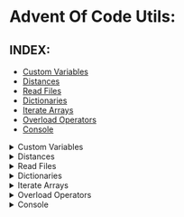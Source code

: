 # Advent Of Code Utils:

## INDEX:
* [Custom Variables](#Custom-Variables)
* [Distances](#Distances)
* [Read Files](#Read-Files)
* [Dictionaries](#Dictionaries)
* [Iterate Arrays](#Iterate-Arrays)
* [Overload Operators](#Overload-Operators)
* [Console](#Console)

<details>
	<summary>Custom Variables</summary>

	## Custom Variables
	* **Vector 2**
	```C++
	// iPair ==> Integer Pair
	typedef pair<int, int> iPair;
	```
</details>
<details>
	<summary>Distances</summary>

## Distances

* **Euclidian:** with Pairs
```C++
// Euclidian Distance with Pairs
int Distance(std::pair<int, int> _pos1, std::pair<int, int> _pos2) {
	return sqrt(
		((_pos1.first - _pos2.first) * (_pos1.first - _pos2.first)) +
		((_pos1.second - _pos2.second) * (_pos1.second - _pos2.second))
	);
}
```
* **Manhattan:**
```C++
	// Manhattan Distance
	int Distance(int _x1, int _y1, int _x2, int _y2) {
		return abs(_x1 - _x2) + abs(_y1 - _y2);
	}
```
* **Manhattan:** with Pairs
```C++
	// Manhattan Distance with Pairs
	int Distance(std::pair<int, int> _pos1, std::pair<int, int> _pos2) {
		return abs(_pos1.first - _pos2.first) + abs(_pos1.second - _pos2.second);
	}
```

* **Create Vector from 2 Points:**
```C++
	// Vector from A to B = B - A
	std::pair<int, int> Vector(std::pair<int, int> A, std::pair<int, int> B) {
		return std::make_pair(B.first - A.first, B.second - A.second);
	}
```
* **Create Normalized Vector from 2 Points:**
```C++
// Vector from A to B = B - A normalized
std::pair <int, int> NormalizedVector(std::pair <int, int> A, std::pair <int, int> B) {
	auto vec = std::make_pair((B.first - A.first), (B.second - A.second));
	int l = sqrt(vec.first * vec.first + vec.second * vec.second);
	return { vec.first / l, vec.second / l };
}
```
</details>
<details>
	<summary>Read Files</summary>

## Read Files
* **Read File:** Single Line at a time
```C++
#include <fstream>		// File sys
#include <string>		// std::string

/// <summary>
/// Given FileName where input is, reads each line from the file.
/// </summary>
/// <param name="_file">FileName</param>
void ReadFile(std::string _file) {
	std::ifstream mFile;
	std::string mString;
	mFile.open(_file);

	while (true)
	{
		getline(mFile, mString);

		if (mFile.eof()) { break; }
	}

	mFile.close();
}
```

* **Split string:** With Splitted Strings
```C++
void ReadFile(std::string _file) {
	std::ifstream mFile;
	std::string mString;
// ===========================================================
	std::vector<std::string> mSplitedStrings;
	std::string tStr;
// ===========================================================
	mFile.open(_file);

	while (true)
	{
		getline(mFile, mString);
// ===========================================================
		while (getline(stream, tStr, ' '))
		{ mSplitedStrings.push_back(tStr); }
// ===========================================================
		if (mFile.eof()) { break; }
	}
	mFile.close();
}


```
</details>
<details>
	<summary>Dictionaries</summary>

## Dictionaries

```C++
std::map<char, std::pair<int, int>> mDirections = {
		{'R', { 1,  0}},
		{'L', {-1,  0}},
		{'U', { 0, -1}},
		{'D', { 0,  1}},
};

// mDirections['R'] => returns {1, 0} as std::pair
```
</details>
<details>
	<summary>Iterate Arrays</summary>

## Iterate Arrays

* **Create 1D Index from 2D Array (X, Y):**
```C++
int Index(int _x, int _xLength, int _y)
{
	return (_x * _xLength) + _y;
}
```

* **Create 2D Index from 1D (X, xLenght):**
```C++
std::pair < int, int> Index_1Dto2D(int i, int _xLenght) {
	return { i / _xLenght , i%_xLenght};
}
```

* **Splits the inputed String into diferent strings:**
```C++
/// <summary>
/// Given a Delimiter, Splits the inputed String into diferent strings
/// </summary>
/// <param name="s">Input String</param>
/// <param name="delimiter">Delimiter</param>
/// <returns>Vector of Strings</returns>
std::vector<std::string> Split(const std::string& s, char delimiter)
{
	std::vector<std::string> tokens;
	std::string token;
	std::istringstream tokenStream(s);
	while (std::getline(tokenStream, token, delimiter))
	{
		tokens.push_back(token);
	}
	return tokens;
}
```
* **Splits the inputed String into diferent types:**
```C++
std::pair<char, int> Split(const std::string& s, char delimiter)
{
	std::vector<std::string> tokens;
	std::string token;
	std::istringstream tokenStream(s);
	while (std::getline(tokenStream, token, delimiter))
	{
		tokens.push_back(token);
	}
	// Update the Types
	return { tokens[0][0], std::stoi(tokens[1]) };
}
```
</details>
<details>
	<summary>Overload Operators</summary>

## Overload Operators

* **Pair<int, int> addition (+):**

```C++
template <typename T, typename U>
std::pair<T, U> operator+(const std::pair<T, U>& l, const std::pair<T, U>& r) {
	return { l.first + r.first,l.second + r.second };
}
```
</details>
<details>
	<summary>Console</summary>

## Console

* **Init Windonws.h:**
```C++
#include <Windows.h>

HANDLE hConsole;

int main(){
	hConsole = GetStdHandle(STD_OUTPUT_HANDLE);
}
```

* **Set Console Color:**
```C++
enum COLOR
{
	BLUE = 1,
	GREEN = 2,
	RED = 4,
	WHITE = 7
};

// c = COLOR
void SetColor(int _c) {
	SetConsoleTextAttribute(hConsole, _c);
}
```

* **Clear Console:**
```C++
void cls(HANDLE hConsole)
{
    CONSOLE_SCREEN_BUFFER_INFO csbi;
    SMALL_RECT scrollRect;
    COORD scrollTarget;
    CHAR_INFO fill;

    // Get the number of character cells in the current buffer.
    if (!GetConsoleScreenBufferInfo(hConsole, &csbi))
    {
        return;
    }

    // Scroll the rectangle of the entire buffer.
    scrollRect.Left = 0;
    scrollRect.Top = 0;
    scrollRect.Right = csbi.dwSize.X;
    scrollRect.Bottom = csbi.dwSize.Y;

    // Scroll it upwards off the top of the buffer with a magnitude of the entire height.
    scrollTarget.X = 0;
    scrollTarget.Y = (SHORT)(0 - csbi.dwSize.Y);

    // Fill with empty spaces with the buffer's default text attribute.
    fill.Char.UnicodeChar = TEXT(' ');
    fill.Attributes = csbi.wAttributes;

    // Do the scroll
    ScrollConsoleScreenBuffer(hConsole, &scrollRect, NULL, scrollTarget, &fill);

    // Move the cursor to the top left corner too.
    csbi.dwCursorPosition.X = 0;
    csbi.dwCursorPosition.Y = 0;

    SetConsoleCursorPosition(hConsole, csbi.dwCursorPosition);
}

int main(){
	cls(hConsole);
}
```

* **Draw Array:**
```C++
void Draw2Darray(std::vector<std::vector<Cell>> _arr) {
	for (int i = 0; i < _arr.size(); i++) {
		for (int j = 0; j < _arr[0].size(); j++) {
			std::cout << _arr[i][j].height;
		}
		std::cout << "\n";
	}
	std::cout << "\n";
}
```
</details>